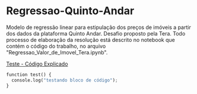 # Regressao-Quinto-Andar
 Modelo de regressão linear para estipulação dos preços de imóveis a partir dos dados da plataforma Quinto Andar. Desafio proposto pela Tera.
 Todo processo de elaboração da resolução está descrito no notebook que contém o código do trabalho, no arquivo "Regressao_Valor_de_Imovel_Tera.ipynb".

[Teste - Código Explicado](Regressao_Valor_de_Imovel_Tera.md)

```python
function test() {
  console.log("testando bloco de código");
}
```

